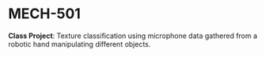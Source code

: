 # MECH-501

**Class Project**: Texture classification using microphone data gathered from a robotic hand manipulating different objects.
